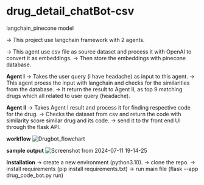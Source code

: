 # drug_detail_chatBot-csv
langchain_pinecone model

-> This project use langchain framework with 2 agents.

-> This agent use csv file as source dataset and process it with OpenAI to convert it as embeddings.
-> Then store the embeddings with pinecone database.

 **Agent I**
   -> Takes the user query (i have headache) as input to this agent.
   -> This agent proess the input with langchain and checks for the similarities from the database.
   -> It return the result to Agent II, as top 9 matching drugs which all related to user query (headache).

 **Agent II**
   -> Takes Agent I result and process it for finding respective code for the drug.
   -> Checks the dataset from csv and return the code with similarity score similar drug and its code.
   -> send it to thr front end UI through the flask API.
    
**workflow**
![Drugbot_flowchart](https://github.com/user-attachments/assets/8477a104-8e36-4d9e-8c71-f9113899a7f5)

**sample output**
![Screenshot from 2024-07-11 19-14-25](https://github.com/user-attachments/assets/47d31817-723c-40be-93e1-7ff8e7f7e0f3)

**Installation**
-> create a new environment (python3.10).
-> clone the repo.
-> install requirements (pip install requirements.txt)
-> run main file (flask --app drug_code_bot.py run)
